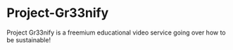 # Project-Gr33nify
Project Gr33nify is a freemium educational video service going over how to be sustainable!
